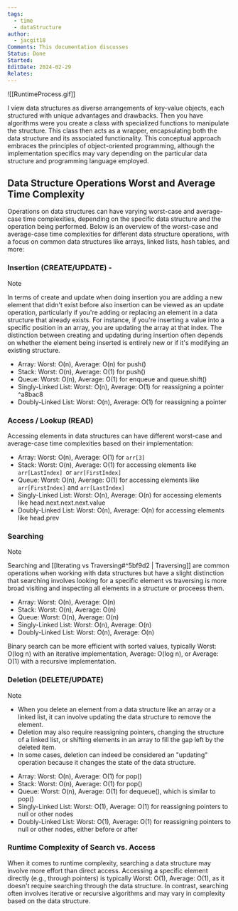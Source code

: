 ```yaml
---
tags:
  - time
  - dataStructure
author:
  - jacgit18
Comments: This documentation discusses
Status: Done
Started: 
EditDate: 2024-02-29
Relates:
---
```

![[RuntimeProcess.gif]]

I view data structures as diverse arrangements of key-value objects, each structured with unique advantages and drawbacks. Then you have algorithms were  you create a class with specialized functions to manipulate the structure. This class then acts as a wrapper, encapsulating both the data structure and its associated functionality. This conceptual approach embraces the principles of object-oriented programming, although the implementation specifics may vary depending on the particular data structure and programming language employed.


## **Data Structure Operations Worst and Average Time Complexity**

Operations on data structures can have varying worst-case and average-case time complexities, depending on the specific data structure and the operation being performed. Below is an overview of the worst-case and average-case time complexities for different data structure operations, with a focus on common data structures like arrays, linked lists, hash tables, and more:

### Insertion (CREATE/UPDATE) -
>[!note]
> In terms of create and update when doing insertion you are adding a new element that didn't exist before also insertion can be viewed as an update operation, particularly if you're adding or replacing an element in a data structure that already exists. For instance, if you're inserting a value into a specific position in an array, you are updating the array at that index. The distinction between creating and updating during insertion often depends on whether the element being inserted is entirely new or if it's modifying an existing structure. 

- Array: Worst: O(n), Average: O(n) for push()
- Stack: Worst: O(n), Average: O(1) for push()
- Queue: Worst: O(n), Average: O(1) for enqueue and queue.shift()
- Singly-Linked List: Worst: O(n), Average: O(1) for reassigning a pointer ^a8bac8
- Doubly-Linked List: Worst: O(n), Average: O(1) for reassigning a pointer


### Access / Lookup (READ)

Accessing elements in data structures can have different worst-case and average-case time complexities based on their implementation:

- Array: Worst: O(n), Average: O(1) for `arr[3]`
- Stack: Worst: O(n), Average: O(1) for accessing elements like `arr[LastIndex] `or `arr[FirstIndex]`
- Queue: Worst: O(n), Average: O(1) for accessing elements like `arr[FirstIndex]` and `arr[LastIndex]`
- Singly-Linked List: Worst: O(n), Average: O(n) for accessing elements like head.next.next.next.value
- Doubly-Linked List: Worst: O(n), Average: O(n) for accessing elements like head.prev


### Searching 
>[!note] 
>Searching and [[Iterating vs Traversing#^5bf9d2 | Traversing]] are common operations when working with data structures but have a slight distinction that searching involves looking for a specific element vs traversing is more broad visiting and inspecting all elements in a structure or proceess them. 

- Array: Worst: O(n), Average: O(n)
- Stack: Worst: O(n), Average: O(n)
- Queue: Worst: O(n), Average: O(n)
- Singly-Linked List: Worst: O(n), Average: O(n)
- Doubly-Linked List: Worst: O(n), Average: O(n)

Binary search can be more efficient with sorted values, typically Worst: O(log n) with an iterative implementation, Average: O(log n), or Average: O(1) with a recursive implementation.

### Deletion (DELETE/UPDATE)
>[!note]
>- When you delete an element from a data structure like an array or a linked list, it can involve updating the data structure to remove the element.
>- Deletion may also require reassigning pointers, changing the structure of a linked list, or shifting elements in an array to fill the gap left by the deleted item.
>- In some cases, deletion can indeed be considered an "updating" operation because it changes the state of the data structure.

- Array: Worst: O(n), Average: O(1) for pop()
- Stack: Worst: O(n), Average: O(1) for pop()
- Queue: Worst: O(n), Average: O(1) for dequeue(), which is similar to pop()
- Singly-Linked List: Worst: O(1), Average: O(1) for reassigning pointers to null or other nodes
- Doubly-Linked List: Worst: O(1), Average: O(1) for reassigning pointers to null or other nodes, either before or after


### Runtime Complexity of Search vs. Access

When it comes to runtime complexity, searching a data structure may involve more effort than direct access. Accessing a specific element directly (e.g., through pointers) is typically Worst: O(1), Average: O(1), as it doesn't require searching through the data structure. In contrast, searching often involves iterative or recursive algorithms and may vary in complexity based on the data structure.











